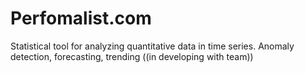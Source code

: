 # Perfomalist.com
Statistical tool for analyzing quantitative data in time series. Anomaly detection, forecasting, trending ((in developing with team))
